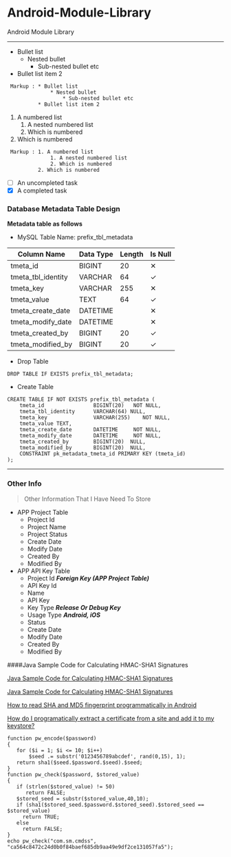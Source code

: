 # Android-Module-Library
Android Module Library

- - - -

* Bullet list
    * Nested bullet
        * Sub-nested bullet etc
* Bullet list item 2

~~~
 Markup : * Bullet list
              * Nested bullet
                  * Sub-nested bullet etc
          * Bullet list item 2
~~~

1. A numbered list
    1. A nested numbered list
    2. Which is numbered
2. Which is numbered

~~~
 Markup : 1. A numbered list
              1. A nested numbered list
              2. Which is numbered
          2. Which is numbered
~~~

- [ ] An uncompleted task
- [x] A completed task

### Database Metadata Table Design
**Metadata table as follows**

* MySQL Table Name: prefix_tbl_metadata

| Column Name | Data Type | Length | Is Null |
| ------ | ------ | ------ | ------ |
| tmeta_id | BIGINT | 20 | ✕ |
| tmeta_tbl_identity | VARCHAR | 64 | ✓ |
| tmeta_key | VARCHAR | 255 | ✕ |
| tmeta_value | TEXT | 64 | ✓ |
| tmeta_create_date | DATETIME |  | ✕ |
| tmeta_modify_date | DATETIME |  | ✕ |
| tmeta_created_by | BIGINT | 20 | ✓ |
| tmeta_modified_by | BIGINT | 20 | ✓ |


* Drop Table

```drop_metadata_table
DROP TABLE IF EXISTS prefix_tbl_metadata;
```

* Create Table

```create_metadata_table
CREATE TABLE IF NOT EXISTS prefix_tbl_metadata (
    tmeta_id                BIGINT(20)   NOT NULL,
    tmeta_tbl_identity      VARCHAR(64) NULL,
    tmeta_key               VARCHAR(255)    NOT NULL,
    tmeta_value TEXT,
    tmeta_create_date       DATETIME     NOT NULL,
    tmeta_modify_date       DATETIME     NOT NULL,
    tmeta_created_by        BIGINT(20)  NULL,
    tmeta_modified_by       BIGINT(20)  NULL,
    CONSTRAINT pk_metadata_tmeta_id PRIMARY KEY (tmeta_id)
);
```

- - - -

### Other Info

> Other Information
> That I Have Need To Store

* APP Project Table
    * Project Id
    * Project Name
    * Project Status
    - Create Date
    - Modify Date
    - Created By
    - Modified By
* APP API Key Table
    - Project Id ***Foreign Key (APP Project Table)***
    - API Key Id
    - Name
    - API Key
    - Key Type ***Release Or Debug Key***
    - Usage Type ***Android, iOS***
    - Status
    - Create Date
    - Modify Date
    - Created By
    - Modified By


####Java Sample Code for Calculating HMAC-SHA1 Signatures

[Java Sample Code for Calculating HMAC-SHA1 Signatures](https://gist.github.com/ishikawa/88599)

[Java Sample Code for Calculating HMAC-SHA1 Signatures](https://stackoverflow.com/questions/13119641/java-programmatically-read-informations-from-a-key-certificate)

[How to read SHA and MD5 fingerprint programmatically in Android](https://stackoverflow.com/questions/28251131/how-to-read-sha-and-md5-fingerprint-programmatically-in-android)

[How do I programatically extract a certificate from a site and add it to my keystore?](http://helpdesk.objects.com.au/java/how-do-i-programatically-extract-a-certificate-from-a-site-and-add-it-to-my-keystore)

```password_encode_and_check
function pw_encode($password)
{
   for ($i = 1; $i <= 10; $i++)
       $seed .= substr('0123456789abcdef', rand(0,15), 1);
   return sha1($seed.$password.$seed).$seed;
}
function pw_check($password, $stored_value)
{
   if (strlen($stored_value) != 50)
      return FALSE;
   $stored_seed = substr($stored_value,40,10);
   if (sha1($stored_seed.$password.$stored_seed).$stored_seed == $stored_value)
     return TRUE;
   else
     return FALSE;
}
echo pw_check("com.sm.cmdss", "ca564c8472c24d0b0f84baef685db9aa49e9df2ce131057fa5");
```




